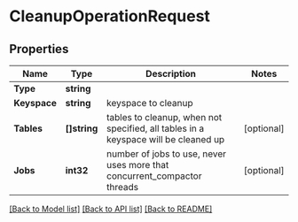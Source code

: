 # CleanupOperationRequest

## Properties

Name | Type | Description | Notes
------------ | ------------- | ------------- | -------------
**Type** | **string** |  | 
**Keyspace** | **string** | keyspace to cleanup  | 
**Tables** | **[]string** | tables to cleanup, when not specified, all tables in a keyspace will be cleaned up  | [optional] 
**Jobs** | **int32** | number of jobs to use, never uses more that concurrent_compactor threads  | [optional] 

[[Back to Model list]](../README.md#documentation-for-models) [[Back to API list]](../README.md#documentation-for-api-endpoints) [[Back to README]](../README.md)


